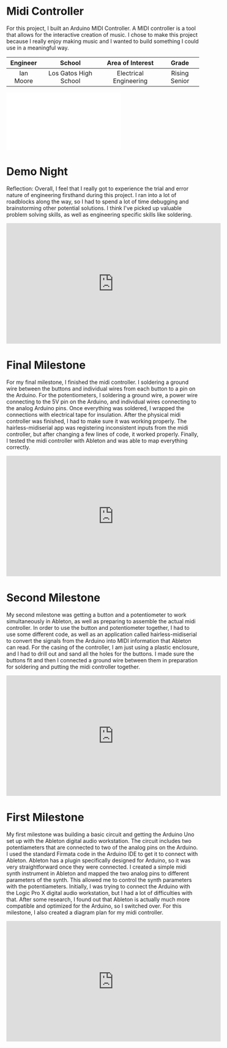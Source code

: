 ﻿# Midi Controller
For this project, I built an Arduino MIDI Controller. A MIDI controller is a tool that allows for the interactive creation of music. I chose to make this project because I really enjoy making music and I wanted to build something I could use in a meaningful way.

| **Engineer** | **School** | **Area of Interest** | **Grade** |
|:--:|:--:|:--:|:--:|
| Ian Moore | Los Gatos High School | Electrical Engineering | Rising Senior

![Headstone Image](file:///Users/ianmoore/Downloads/IMG_5987%20(1)/IMG_5987.html)

# Demo Night
Reflection: Overall, I feel that I really got to experience the trial and error nature of engineering firsthand during this project. I ran into a lot of roadblocks along the way, so I had to spend a lot of time debugging and brainstorming other potential solutions. I think I've picked up valuable problem solving skills, as well as engineering specific skills like soldering.

<iframe width="560" height="315" src="https://www.youtube.com/embed/etMTezY4xrc" title="YouTube video player" frameborder="0" allow="accelerometer; autoplay; clipboard-write; encrypted-media; gyroscope; picture-in-picture" allowfullscreen></iframe>

# Final Milestone


For my final milestone, I finished the midi controller. I soldering a ground wire between the buttons and individual wires from each button to a pin on the Arduino. For the potentiometers, I soldering a ground wire, a power wire connecting to the 5V pin on the Arduino, and individual wires connecting to the analog Arduino pins. Once everything was soldered, I wrapped the connections with electrical tape for insulation. After the physical midi controller was finished, I had to make sure it was working properly. The hairless-midiserial app was registering inconsistent inputs from the midi controller, but after changing a few lines of code, it worked properly. Finally, I tested the midi controller with Ableton and was able to map everything correctly.

<iframe width="560" height="315" src="https://www.youtube.com/embed/JmAzzM2Iua0" title="YouTube video player" frameborder="0" allow="accelerometer; autoplay; clipboard-write; encrypted-media; gyroscope; picture-in-picture" allowfullscreen></iframe>

# Second Milestone


My second milestone was getting a button and a potentiometer to work simultaneously in Ableton, as well as preparing to assemble the actual midi controller. In order to use the button and potentiometer together, I had to use some different code, as well as an application called hairless-midiserial to convert the signals from the Arduino into MIDI information that Ableton can read. For the casing of the controller, I am just using a plastic enclosure, and I had to drill out and sand all the holes for the buttons. I made sure the buttons fit and then I connected a ground wire between them in preparation for soldering and putting the midi controller together.

<iframe width="560" height="315" src="https://www.youtube.com/embed/LFArD90AK3E" title="YouTube video player" frameborder="0" allow="accelerometer; autoplay; clipboard-write; encrypted-media; gyroscope; picture-in-picture" allowfullscreen></iframe>

# First Milestone
  

My first milestone was building a basic circuit and getting the Arduino Uno set up with the Ableton digital audio workstation. The circuit includes two potentiameters that are connected to two of the analog pins on the Arduino. I used the standard Firmata code in the Arduino IDE to get it to connect with Ableton. Ableton has a plugin specifically designed for Arduino, so it was very straightforward once they were connected. I created a simple midi synth instrument in Ableton and mapped the two analog pins to different parameters of the synth. This allowed me to control the synth parameters with the potentiameters. Initially, I was trying to connect the Arduino with the Logic Pro X digital audio workstation, but I had a lot of difficulties with that. After some research, I found out that Ableton is actually much more compatible and optimized for the Arduino, so I switched over. For this milestone, I also created a diagram plan for my midi controller. 

<iframe width="560" height="315" src="https://www.youtube.com/embed/cQkooa2bY04" title="YouTube video player" frameborder="0" allow="accelerometer; autoplay; clipboard-write; encrypted-media; gyroscope; picture-in-picture" allowfullscreen></iframe>
